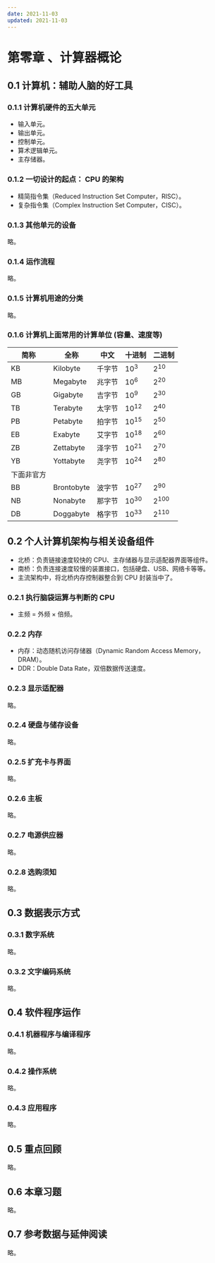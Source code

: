 ```yaml
---
date: 2021-11-03
updated: 2021-11-03
---
```


# 第零章 、计算器概论

## 0.1 计算机：辅助人脑的好工具

### 0.1.1 计算机硬件的五大单元

- 输入单元。
- 输出单元。
- 控制单元。
- 算术逻辑单元。
- 主存储器。

### 0.1.2 一切设计的起点： CPU 的架构

- 精简指令集（Reduced Instruction Set Computer，RISC）。
- 复杂指令集（Complex Instruction Set Computer，CISC）。

### 0.1.3 其他单元的设备

略。

### 0.1.4 运作流程

略。

### 0.1.5 计算机用途的分类

略。

### 0.1.6 计算机上面常用的计算单位 (容量、速度等)

| 简称       | 全称       | 中文   | 十进制          | 二进制         |
| ---------- | ---------- | ------ | --------------- | -------------- |
| KB         | Kilobyte   | 千字节 | 10<sup>3</sup>  | 2<sup>10</sup> |
| MB         | Megabyte   | 兆字节 | 10<sup>6</sup>  | 2<sup>20</sup> |
| GB         | Gigabyte   | 吉字节 | 10<sup>9</sup>  | 2<sup>30</sup> |
| TB         | Terabyte   | 太字节 | 10<sup>12</sup> | 2<sup>40</sup> |
| PB         | Petabyte   | 拍字节 | 10<sup>15</sup> | 2<sup>50</sup> |
| EB         | Exabyte    | 艾字节 | 10<sup>18</sup> | 2<sup>60</sup> |
| ZB         | Zettabyte  | 泽字节 | 10<sup>21</sup> | 2<sup>70</sup> |
| YB         | Yottabyte  | 尧字节 | 10<sup>24</sup> | 2<sup>80</sup> |
| 下面非官方 |            |        |                 |                |
| BB         | Brontobyte | 波字节 | 10<sup>27</sup> | 2<sup>90</sup> |
| NB         | Nonabyte   | 那字节 | 10<sup>30</sup> | 2<sup>100</sup> |
| DB         | Doggabyte  | 格字节 | 10<sup>33</sup> | 2<sup>110</sup> |

## 0.2 个人计算机架构与相关设备组件

- 北桥：负责链接速度较快的 CPU、主存储器与显示适配器界面等组件。
- 南桥：负责连接速度较慢的装置接口，包括硬盘、USB、网络卡等等。
- 主流架构中，将北桥内存控制器整合到 CPU 封装当中了。

### 0.2.1 执行脑袋运算与判断的 CPU

- 主频 = 外频 × 倍频。

### 0.2.2 内存

- 内存：动态随机访问存储器（Dynamic Random Access Memory，DRAM）。
- DDR：Double Data Rate，双倍数据传送速度。

### 0.2.3 显示适配器

略。

### 0.2.4 硬盘与储存设备

略。

### 0.2.5 扩充卡与界面

略。

### 0.2.6 主板

略。

### 0.2.7 电源供应器

略。

### 0.2.8 选购须知

略。

## 0.3 数据表示方式

### 0.3.1 数字系统

略。

### 0.3.2 文字编码系统

略。

## 0.4 软件程序运作

### 0.4.1 机器程序与编译程序

略。

### 0.4.2 操作系统

略。

### 0.4.3 应用程序

略。

## 0.5 重点回顾

略。

## 0.6 本章习题

略。

## 0.7 参考数据与延伸阅读

略。
